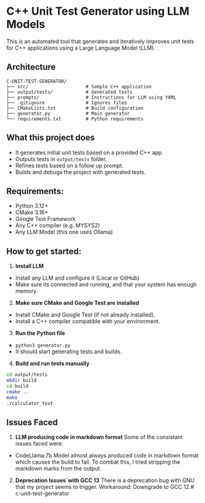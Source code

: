 # C++ Unit Test Generator using LLM Models

This is an automated tool that generates and iteratively improves unit tests for C++ applications using a Large Language Model (LLM).

## Architecture

```
C-UNIT-TEST-GENERATOR/
├── src/                     # Sample C++ application
├── output/tests/            # Generated tests
├── prompts/                 # Instructions for LLM using YAML
├── .gitignore               # Ignores files
├── CMakeLists.txt           # Build configuration
├── generator.py             # Main generator 
└── requirements.txt         # Python requirements
```

## What this project does
- It generates initial unit tests based on a provided C++ app.
- Outputs tests in `output/tests` folder.
- Refines tests based on a follow up prompt.
- Builds and debugs the project with generated tests.

## Requirements:
- Python 3.12+
- CMake 3.16+
- Google Test Framework
- Any C++ compiler (e.g. MYSYS2)
- Any LLM Model (this one uses Ollama)

## How to get started:
1. **Install LLM**
- Install any LLM and configure it (Local or GitHub)
- Make sure its connected and running, and that your system has enough memory.

2. **Make sure CMake and Google Test are installed**
- Install CMake and Google Test (if not already installed).
- Install a C++ compiler compatible with your environment.

3. **Run the Python file**
- `python3 generator.py`
- It should start generating tests and builds.

4. **Build and run tests manually**
```bash
cd output/tests 
mkdir build
cd build
cmake .. 
make
./calculator_test
```

## Issues Faced
1. **LLM producing code in markdown format**
Some of the consistant issues faced were:
- CodeLlama:7b Model almost always produced code in markdown format which causes the build to fail.
To combat this, I tried stripping the markdown marks from the output.

2. **Deprecation Issues`with GCC 13**
There is a deprecation bug with GNU that my project seems to trigger.
Workaround: Downgrade to GCC 12.# c-unit-test-generator
